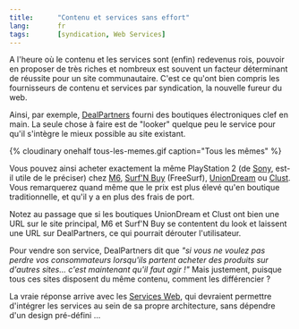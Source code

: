 ```yaml
---
title:      "Contenu et services sans effort"
lang:       fr
tags:       [syndication, Web Services]
---
```


A l'heure où le contenu et les services sont (enfin) redevenus rois, pouvoir en proposer de très riches et nombreux est souvent un facteur déterminant de réussite pour un site communautaire. C'est ce qu'ont bien compris les fournisseurs de contenu et services par syndication, la nouvelle fureur du web.

Ainsi, par exemple, [DealPartners](http://www.dealpartners.com/fr/) fourni des boutiques électroniques clef en main. La seule chose à faire est de "looker" quelque peu le service pour qu'il s'intègre le mieux possible au site existant.

{% cloudinary onehalf tous-les-memes.gif caption="Tous les mêmes" %}

Vous pouvez ainsi acheter exactement la même PlayStation 2 (de [Sony](http://fr.scee.com/), est-il utile de le préciser) chez [M6](http://www.dealpartners.com/m6fr/fiche.cfm?produit_id=1628&cat_id=195), [Surf'N Buy](http://www.dealpartners.com/freesurf/fiche.cfm?produit_id=1628&cat_id=195) (FreeSurf), [UnionDream](http://www.uniondream.com/FR_FR/fiche.cfm?produit_id=1628&cat_id=195) ou [Clust](http://www.clust.com/fiche.cfm?produit_id=1628&cat_id=195). Vous remarquerez quand même que le prix est plus élevé qu'en boutique traditionnelle, et qu'il y a en plus des frais de port.

Notez au passage que si les boutiques UnionDream et Clust ont bien une URL sur le site principal, M6 et Surf'N Buy se contentent du look et laissent une URL sur DealPartners, ce qui pourrait dérouter l'utilisateur.

Pour vendre son service, DealPartners dit que *"si vous ne voulez pas perdre vos consommateurs lorsqu'ils partent acheter des produits sur d'autres sites... c'est maintenant qu'il faut agir !"* Mais justement, puisque tous ces sites disposent du même contenu, comment les différencier ?

La vraie réponse arrive avec les [Services Web](http://www.webservices.org/), qui devraient permettre d'intégrer les services au sein de sa propre architecture, sans dépendre d'un design pré-défini ...
